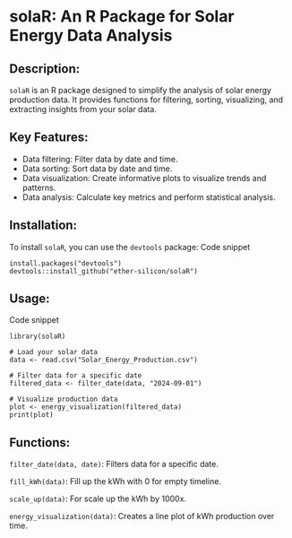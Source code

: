 # solaR: An R Package for Solar Energy Data Analysis
## Description:

`solaR` is an R package designed to simplify the analysis of solar energy production data. It provides functions for filtering, sorting, visualizing, and extracting insights from your solar data.

## Key Features:

- Data filtering: Filter data by date and time.
- Data sorting: Sort data by date and time.
- Data visualization: Create informative plots to visualize trends and patterns.
- Data analysis: Calculate key metrics and perform statistical analysis.

## Installation:

To install `solaR`, you can use the `devtools` package:
Code snippet
```
install.packages("devtools")
devtools::install_github("ether-silicon/solaR")
```
## Usage: 
Code snippet
```
library(solaR)

# Load your solar data
data <- read.csv("Solar_Energy_Production.csv")

# Filter data for a specific date
filtered_data <- filter_date(data, "2024-09-01")

# Visualize production data
plot <- energy_visualization(filtered_data)
print(plot)
```
## Functions:

`filter_date(data, date)`: Filters data for a specific date.

`fill_kWh(data)`: Fill up the kWh with 0 for empty timeline.

`scale_up(data)`: For scale up the kWh by 1000x.

`energy_visualization(data)`: Creates a line plot of kWh production over time.

